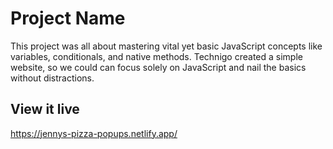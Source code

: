 # Project Name

This project was all about mastering vital yet basic JavaScript concepts like variables, conditionals, and native methods. Technigo created a simple website, so we could can focus solely on JavaScript and nail the basics without distractions.

## View it live

https://jennys-pizza-popups.netlify.app/